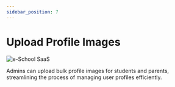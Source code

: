 ```yaml
---
sidebar_position: 7
---
```


# Upload Profile Images

![e-School SaaS](../../static/images/schooladmin/upload-bulk-profile.png)

Admins can upload bulk profile images for students and parents, streamlining the process of managing user profiles efficiently. 